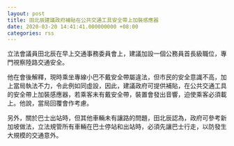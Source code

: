 ```yaml
---
layout: post
title: 田北辰建議政府補貼在公共交通工具安全帶上加裝感應器
date: 2020-03-20 14:41:41.000000000 +08:00
categories: rss
---
```


立法會議員田北辰在早上交通事務委員會上，建議加設一個公務員首長級職位，專門視察陸路交通安全。

他在會後解釋，現時乘坐專線小巴不戴安全帶屬違法，但市民的安全意識不高，加上當局執法不力，令此例如同虛設，因此，建議政府可提供補貼，在公共交通工具的安全帶上加裝感應器，若乘客未有戴安全帶，裝置會發出音響，迫使乘客必須載上。他說，當局回覆會作考慮。

另外，關於巴士出站時，但其他車輛未有讓路的問題，田北辰認為，政府可參考新加坡做法，立法規管所有車輛在巴士停站和出站時，必須先讓巴士行走，以防發生大規模的交通意外。

